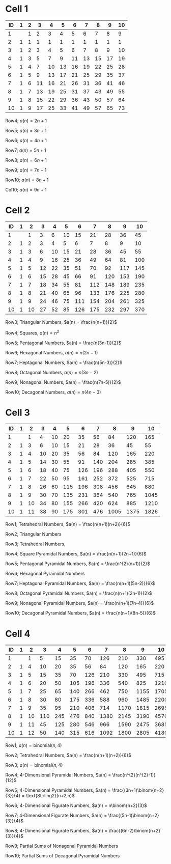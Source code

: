 # Cell 1

| ID  | 1   | 2   | 3   | 4   | 5   | 6   | 7   | 8   | 9   | 10  |
| --- | --- | --- | --- | --- | --- | --- | --- | --- | --- | --- |
| 1   |     | 1   | 2   | 3   | 4   | 5   | 6   | 7   | 8   | 9   |
| 2   | 1   | 1   | 1   | 1   | 1   | 1   | 1   | 1   | 1   | 1   |
| 3   | 1   | 2   | 3   | 4   | 5   | 6   | 7   | 8   | 9   | 10  |
| 4   | 1   | 3   | 5   | 7   | 9   | 11  | 13  | 15  | 17  | 19  |
| 5   | 1   | 4   | 7   | 10  | 13  | 16  | 19  | 22  | 25  | 28  |
| 6   | 1   | 5   | 9   | 13  | 17  | 21  | 25  | 29  | 35  | 37  |
| 7   | 1   | 6   | 11  | 16  | 21  | 26  | 31  | 36  | 41  | 46  |
| 8   | 1   | 7   | 13  | 19  | 25  | 31  | 37  | 43  | 49  | 55  |
| 9   | 1   | 8   | 15  | 22  | 29  | 36  | 43  | 50  | 57  | 64  |
| 10  | 1   | 9   | 17  | 25  | 33  | 41  | 49  | 57  | 65  | 73  |

Row4; $a(n) = 2n + 1$ 

Row5; $a(n) = 3n + 1$

Row6; $a(n) = 4n + 1$

Row7; $a(n) = 5n + 1$

Row8; $a(n) = 6n + 1$

Row9; $a(n) = 7n + 1$

Row10; $a(n) = 8n + 1$

Col10; $a(n) = 9n + 1$

# Cell 2

| ID  | 1   | 2   | 3   | 4   | 5   | 6   | 7   | 8   | 9   | 10  |
| --- | --- | --- | --- | --- | --- | --- | --- | --- | --- | --- |
| 1   |     | 1   | 3   | 6   | 10  | 15  | 21  | 28  | 36  | 45  |
| 2   | 1   | 2   | 3   | 4   | 5   | 6   | 7   | 8   | 9   | 10  |
| 3   | 1   | 3   | 6   | 10  | 15  | 21  | 28  | 36  | 45  | 55  |
| 4   | 1   | 4   | 9   | 16  | 25  | 36  | 49  | 64  | 81  | 100 |
| 5   | 1   | 5   | 12  | 22  | 35  | 51  | 70  | 92  | 117 | 145 |
| 6   | 1   | 6   | 15  | 28  | 45  | 66  | 91  | 120 | 153 | 190 |
| 7   | 1   | 7   | 18  | 34  | 55  | 81  | 112 | 148 | 189 | 235 |
| 8   | 1   | 8   | 21  | 40  | 65  | 96  | 133 | 176 | 225 | 280 |
| 9   | 1   | 9   | 24  | 46  | 75  | 111 | 154 | 204 | 261 | 325 |
| 10  | 1   | 10  | 27  | 52  | 85  | 126 | 175 | 232 | 297 | 370 |

Row3; Triangular Numbers, $a(n) = \frac{n(n+1)}{2}$

Row4; Squares, $a(n) = n^{2}$

Row5; Pentagonal Numbers, $a(n) = \frac{n(3n-1)}{2}$

Row6; Hexagonal Numbers, $a(n) = n(2n-1)$

Row7; Heptagonal Numbers, $a(n) = \frac{n(5n-3)}{2}$

Row8; Octagonal Numbers, $a(n) = n(3n-2)$

Row9; Nonagonal Numbers, $a(n) = \frac{n(7n-5)}{2}$

Row10; Decagonal Numbers, $a(n) = n(4n-3)$

# Cell 3

| ID  | 1   | 2   | 3   | 4   | 5   | 6   | 7   | 8    | 9    | 10   |
| --- | --- | --- | --- | --- | --- | --- | --- | ---- | ---- | ---- |
| 1   |     | 1   | 4   | 10  | 20  | 35  | 56  | 84   | 120  | 165  |
| 2   | 1   | 3   | 6   | 10  | 15  | 21  | 28  | 36   | 45   | 55   |
| 3   | 1   | 4   | 10  | 20  | 35  | 56  | 84  | 120  | 165  | 220  |
| 4   | 1   | 5   | 14  | 30  | 55  | 91  | 140 | 204  | 285  | 385  |
| 5   | 1   | 6   | 18  | 40  | 75  | 126 | 196 | 288  | 405  | 550  |
| 6   | 1   | 7   | 22  | 50  | 95  | 161 | 252 | 372  | 525  | 715  |
| 7   | 1   | 8   | 26  | 60  | 115 | 196 | 308 | 456  | 645  | 880  |
| 8   | 1   | 9   | 30  | 70  | 135 | 231 | 364 | 540  | 765  | 1045 |
| 9   | 1   | 10  | 34  | 80  | 155 | 266 | 420 | 624  | 885  | 1210 |
| 10  | 1   | 11  | 38  | 90  | 175 | 301 | 476 | 1005 | 1375 | 1826 |

Row1; Tetrahedral Numbers, $a(n) = \frac{n(n+1)(n+2)}{6}$

Row2; Triangular Numbers

Row3; Tetrahedral Numbers,

Row4; Square Pyramidal Numbers, $a(n) = \frac{n(n+1)(2n+1)}{6}$

Row5; Pentagonal Pyramidal Numbers, $a(n) = \frac{n^{2}(n+1)}{2}$

Row6; Hexagonal Pyramidal Numbers

Row7; Heptagonal Pyramidal Numbers, $a(n) = \frac{n(n+1)(5n-2)}{6}$

Row8; Octagonal Pyramidal Numbers, $a(n) = \frac{n(n+1)(2n-1)}{2}$

Row9; Nonagonal Pyramidal Numbers, $a(n) = \frac{n(n+1)(7n-4)}{6}$

Row10; Decagonal Pyramidal Numbers, $a(n) = \frac{n(n+1)(8n-5)}{6}$

# Cell 4

| ID  | 1   | 2   | 3   | 4   | 5   | 6   | 7    | 8    | 9    | 10   |
| --- | --- | --- | --- | --- | --- | --- | ---- | ---- | ---- | ---- |
| 1   |     | 1   | 5   | 15  | 35  | 70  | 126  | 210  | 330  | 495  |
| 2   | 1   | 4   | 10  | 20  | 35  | 56  | 84   | 120  | 165  | 220  |
| 3   | 1   | 5   | 15  | 35  | 70  | 126 | 210  | 330  | 495  | 715  |
| 4   | 1   | 6   | 20  | 50  | 105 | 196 | 336  | 540  | 825  | 1210 |
| 5   | 1   | 7   | 25  | 65  | 140 | 266 | 462  | 750  | 1155 | 1705 |
| 6   | 1   | 8   | 30  | 80  | 175 | 336 | 588  | 960  | 1485 | 2200 |
| 7   | 1   | 9   | 35  | 95  | 210 | 406 | 714  | 1170 | 1815 | 2695 |
| 8   | 1   | 10  | 110 | 245 | 476 | 840 | 1380 | 2145 | 3190 | 4576 |
| 9   | 1   | 11  | 45  | 125 | 280 | 546 | 966  | 1590 | 2475 | 3685 |
| 10  | 1   | 12  | 50  | 140 | 315 | 616 | 1092 | 1800 | 2805 | 4180 |

Row1; $a(n) = \text{binomial}(n, 4)$

Row2; Tetrahedral Numbers, $a(n) = \frac{n(n+1)(n+2)}{6}$

Row3; $a(n) = \text{binomial}(n, 4)$

Row4; 4-Dimensional Pyramidal Numbers, $a(n) = \frac{n^{2}(n^{2}-1)}{12}$

Row5; 4-Dimensional Pyramidal Numbers, $a(n) = \frac{(3n+1)\binom{n+2}{3}}{4} = \text{Stirling2}(n+2,n)$

Row6; 4-Dimensional Figurate Numbers, $a(n) = n\binom{n+2}{3}$

Row7; 4-Dimensional Figurate Numbers, $a(n) = \frac{(5n-1)\binom{n+2}{3}}{4}$

Row8; 4-Dimensional Figurate Numbers, $a(n) = \frac{(6n-2)\binom{n+2}{3}}{4}$

Row9; Partial Sums of Nonagonal Pyramidal Numbers

Row10; Partial Sums of Decagonal Pyramidal Numbers